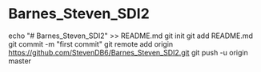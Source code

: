 # Barnes_Steven_SDI2
echo "# Barnes_Steven_SDI2" >> README.md
git init
git add README.md
git commit -m "first commit"
git remote add origin https://github.com/StevenDB6/Barnes_Steven_SDI2.git
git push -u origin master

